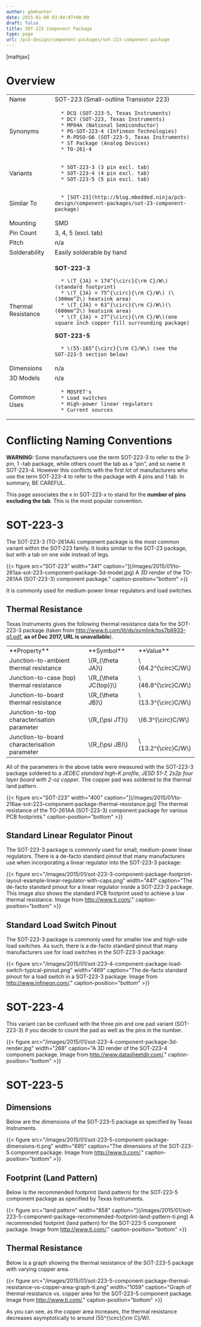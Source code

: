```yaml
---
author: gbmhunter
date: 2015-01-08 03:04:07+00:00
draft: false
title: SOT-223 Component Package
type: page
url: /pcb-design/component-packages/sot-223-component-package
---
```


[mathjax]




# Overview


<table >
<tbody >
<tr >

<td >Name
</td>

<td >SOT-223 (Small-outline Transistor 223)
</td>
</tr>
<tr >

<td >Synonyms
</td>

<td >



	  * DCQ (SOT-223-5, Texas Instruments)
	  * DCY (SOT-223, Texas Instruments)
	  * MP04A (National Semiconductor)
	  * PG-SOT-223-4 (Infineon Technologies)
	  * R-PDSO-G6 (SOT-223-5, Texas Instruments)
	  * ST Package (Analog Devices)
	  * TO-261-4


</td>
</tr>
<tr >

<td >Variants
</td>

<td >



	  * SOT-223-3 (3 pin excl. tab)
	  * SOT-223-4 (4 pin excl. tab)
	  * SOT-223-5 (5 pin excl. tab)


</td>
</tr>
<tr >

<td >Similar To
</td>

<td >



	  * [SOT-23](http://blog.mbedded.ninja/pcb-design/component-packages/sot-23-component-package)


</td>
</tr>
<tr >

<td >Mounting
</td>

<td >SMD
</td>
</tr>
<tr >

<td >Pin Count
</td>

<td >3, 4, 5 (excl. tab)
</td>
</tr>
<tr >

<td >Pitch
</td>

<td >n/a
</td>
</tr>
<tr >

<td >Solderability
</td>

<td >Easily solderable by hand
</td>
</tr>
<tr >

<td >Thermal Resistance
</td>

<td >


**SOT-223-3**





	  * \(T_{JA} = 174^{\circ}{\rm C}/W\) (standard footprint)
	  * \(T_{JA} = 75^{\circ}{\rm C}/W\) (\(300mm^2\) heatsink area)
	  * \(T_{JA} = 63^{\circ}{\rm C}/W\)(\(600mm^2\) heatsink area)
	  * \(T_{JA} = 27^{\circ}{\rm C}/W\)(one square inch copper fill surrounding package)



**SOT-223-5**





	  * \(55-165^{\circ}{\rm C}/W\) (see the SOT-223-5 section below)





</td>
</tr>
<tr >

<td >Dimensions
</td>

<td >n/a
</td>
</tr>
<tr >

<td >3D Models
</td>

<td >n/a
</td>
</tr>
<tr >

<td >Common Uses
</td>

<td >



	  * MOSFET's
	  * Load switches
	  * High-power linear regulators
	  * Current sources


</td>
</tr>
</tbody>
</table>


# Conflicting Naming Conventions




**WARNING:** Some manufacturers use the term SOT-223-3 to refer to the 3-pin, 1 -tab package, while others count the tab as a "pin", and so name it SOT-223-4. However this conflicts with the first lot of manufacturers who use the term SOT-223-4 to refer to the package with 4 pins and 1 tab. In summary, BE CAREFUL.




This page associates the x in SOT-223-x to stand for the **number of pins excluding the tab**. This is the most popular convention.




# SOT-223-3




The SOT-223-3 (TO-261AA) component package is the most common variant within the SOT-223 family. It looks similar to the SOT-23 package, but with a tab on one side instead of legs.



{{< figure src="SOT-223" width="341" caption="](/images/2015/01/to-261aa-sot-223-component-package-3d-model.jpg) A 3D render of the TO-261AA (SOT-223-3) component package." caption-position="bottom" >}}



It is commonly used for medium-power linear regulators and load switches.




## **Thermal Resistance**




Texas Instruments gives the following thermal resistance data for the SOT-223-3 package (taken from http://www.ti.com/lit/ds/symlink/tps7b6933-q1.pdf, **as of Dec 2017, URL is unavailable**).


<table >
<tbody >
<tr >

<td >**Property**
</td>

<td >**Symbol**
</td>

<td >**Value**
</td>
</tr>
<tr >

<td >Junction-to-ambient thermal resistance
</td>

<td >\(R_{\theta JA}\)
</td>

<td >\(64.2^{\circ}C/W\)
</td>
</tr>
<tr >

<td >Junction-to-case (top) thermal resistance
</td>

<td >\(R_{\theta JC(top)}\)
</td>

<td >\(46.8^{\circ}C/W\)
</td>
</tr>
<tr >

<td >Junction-to-board thermal resistance
</td>

<td >\(R_{\theta JB}\)
</td>

<td >\(13.3^{\circ}C/W\)
</td>
</tr>
<tr >

<td >Junction-to-top characterisation parameter
</td>

<td >\(R_{\psi JT}\)
</td>

<td >\(6.3^{\circ}C/W\)
</td>
</tr>
<tr >

<td >Junction-to-board characterisation parameter
</td>

<td >\(R_{\psi JB}\)
</td>

<td >\(13.2^{\circ}C/W\)
</td>
</tr>
</tbody>
</table>


All of the parameters in the above table were measured with the SOT-223-3 package soldered to a _JEDEC standard high-K profile, JESD 51-7, 2s2p four layer board with 2-oz copper_. The copper pad was soldered to the thermal land pattern.



{{< figure src="SOT-223" width="400" caption="](/images/2015/01/to-216aa-sot-223-component-package-thermal-resistance.jpg) The thermal resistance of the TO-261AA (SOT-223-3) component package for various PCB footprints." caption-position="bottom" >}}






## Standard Linear Regulator Pinout




The SOT-223-3 package is commonly used for small, medium-power linear regulators. There is a de-facto standard pinout that many manufacturers use when incorporating a linear regulator into the SOT-223-3 package:



{{< figure src="/images/2015/01/sot-223-3-component-package-footprint-layout-example-linear-regulator-with-caps.png" width="441" caption="The de-facto standard pinout for a linear regulator inside a SOT-223-3 package. This image also shows the standard PCB footprint used to achieve a low thermal resistance. Image from http://www.ti.com/." caption-position="bottom" >}}



## Standard Load Switch Pinout




The SOT-223-3 package is commonly used for smaller low and high-side load switches. As such, there is a de-facto standard pinout that many manufacturers use for load switches in the SOT-223-3 package:



{{< figure src="/images/2015/01/sot-223-4-component-package-load-switch-typical-pinout.png" width="469" caption="The de-facto standard pinout for a load switch in a SOT-223-3 package. Image from http://www.infineon.com/." caption-position="bottom" >}}



# SOT-223-4




This variant can be confused with the three pin and one pad variant (SOT-223-3) if you decide to count the pad as well as the pins in the number.



{{< figure src="/images/2015/01/sot-223-4-component-package-3d-render.jpg" width="268" caption="A 3D render of the SOT-223-4 component package. Image from http://www.datasheetdir.com/." caption-position="bottom" >}}



# SOT-223-5




## Dimensions




Below are the dimensions of the SOT-223-5 package as specified by Texas Instruments.



{{< figure src="/images/2015/01/sot-223-5-component-package-dimensions-ti.png" width="695" caption="The dimensions of the SOT-223-5 component package. Image from http://www.ti.com/." caption-position="bottom" >}}



## Footprint (Land Pattern)




Below is the recommended footprint (land pattern) for the SOT-223-5 component package as specified by Texas Instruments.



{{< figure src="land pattern" width="858" caption="](/images/2015/01/sot-223-5-component-package-recommended-footprint-land-pattern-ti.png) A recommended footprint (land pattern) for the SOT-223-5 component package. Image from http://www.ti.com/." caption-position="bottom" >}}



## Thermal Resistance




Below is a graph showing the thermal resistance of the SOT-223-5 package with varying copper area.



{{< figure src="/images/2015/01/sot-223-5-component-package-thermal-resistance-vs-copper-area-graph-ti.png" width="1059" caption="Graph of thermal resistance vs. copper area for the SOT-223-5 component package. Image from http://www.ti.com/." caption-position="bottom" >}}



As you can see, as the copper area increases, the thermal resistance decreases asymptotically to around \(55^{\circ}{\rm C}/W\).
